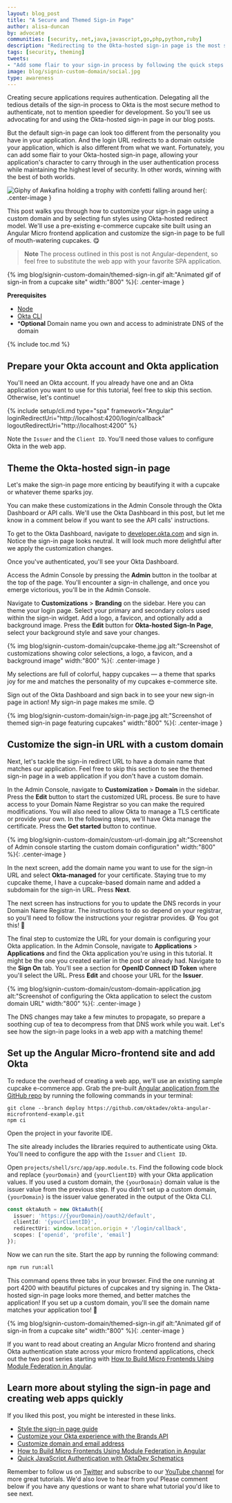 ```yaml
---
layout: blog_post
title: "A Secure and Themed Sign-in Page"
author: alisa-duncan
by: advocate
communities: [security,.net,java,javascript,go,php,python,ruby]
description: "Redirecting to the Okta-hosted sign-in page is the most secure way to authenticate users in your application. But the default configuration yield a very neutral sign-in page. This post walks you through customization options and setting up a custom domain so the personality of your site shines all through the user's experience."
tags: [security, theming]
tweets:
- "Add some flair to your sign-in process by following the quick steps in this post!"
image: blog/signin-custom-domain/social.jpg
type: awareness
---
```


Creating secure applications requires authentication. Delegating all the tedious details of the sign-in process to Okta is the most secure method to authenticate, not to mention speedier for development. So you'll see us advocating for and using the Okta-hosted sign-in page in our blog posts.

But the default sign-in page can look too different from the personality you have in your application. And the login URL redirects to a domain outside your application, which is also different from what we want. Fortunately, you can add some flair to your Okta-hosted sign-in page, allowing your application's character to carry through in the user authentication process while maintaining the highest level of security. In other words, winning with the best of both worlds.

![Giphy of Awkafina holding a trophy with confetti falling around her](https://media.giphy.com/media/26u4cqiYI30juCOGY/giphy.gif){: .center-image }

This post walks you through how to customize your sign-in page using a custom domain and by selecting fun styles using Okta-hosted redirect model. We'll use a pre-existing e-commerce cupcake site built using an Angular Micro frontend application and customize the sign-in page to be full of mouth-watering cupcakes. 😋

> **Note**
The process outlined in this post is not Angular-dependent, so feel free to substitute the web app with your favorite SPA application.

{% img blog/signin-custom-domain/themed-sign-in.gif alt:"Animated gif of sign-in from a cupcake site" width:"800" %}{: .center-image }

**Prerequisites**
- [Node](https://nodejs.org/)
- [Okta CLI](https://cli.okta.com)
- ***Optional** Domain name you own and access to administrate DNS of the domain

{% include toc.md %}

## Prepare your Okta account and Okta application
You'll need an Okta account. If you already have one and an Okta application you want to use for this tutorial, feel free to skip this section. Otherwise, let's continue!

{% include setup/cli.md type="spa" framework="Angular" loginRedirectUri="http://localhost:4200/login/callback" logoutRedirectUri="http://localhost:4200" %}

Note the `Issuer` and the `Client ID`. You'll need those values to configure Okta in the web app.

## Theme the Okta-hosted sign-in page
Let's make the sign-in page more enticing by beautifying it with a cupcake or whatever theme sparks joy.

You can make these customizations in the Admin Console through the Okta Dashboard or API calls. We'll use the Okta Dashboard in this post, but let me know in a comment below if you want to see the API calls' instructions.

To get to the Okta Dashboard, navigate to [developer.okta.com](https://developer.okta.com) and sign in. Notice the sign-in page looks neutral. It will look much more delightful after we apply the customization changes.

Once you've authenticated, you'll see your Okta Dashboard.

Access the Admin Console by pressing the **Admin** button in the toolbar at the top of the page. You'll encounter a sign-in challenge, and once you emerge victorious, you'll be in the Admin Console.

Navigate to **Customizations** > **Branding** on the sidebar. Here you can theme your login page. Select your primary and secondary colors used within the sign-in widget. Add a logo, a favicon, and optionally add a background image. Press the **Edit** button for **Okta-hosted Sign-In Page**, select your background style and save your changes. 

{% img blog/signin-custom-domain/cupcake-theme.jpg alt:"Screenshot of customizations showing color selections, a logo, a favicon, and a background image" width:"800" %}{: .center-image }

My selections are full of colorful, happy cupcakes — a theme that sparks joy for me and matches the personality of my cupcakes e-commerce site.

Sign out of the Okta Dashboard and sign back in to see your new sign-in page in action! My sign-in page makes me smile. 😊

{% img blog/signin-custom-domain/sign-in-page.jpg alt:"Screenshot of themed sign-in page featuring cupcakes" width:"800" %}{: .center-image }

## Customize the sign-in URL with a custom domain

Next, let's tackle the sign-in redirect URL to have a domain name that matches our application. Feel free to skip this section to see the themed sign-in page in a web application if you don't have a custom domain.

In the Admin Console, navigate to **Customization** > **Domain** in the sidebar. Press the **Edit** button to start the customized URL process. Be sure to have access to your Domain Name Registrar so you can make the required modifications. You will also need to allow Okta to manage a TLS certificate or provide your own. In the following steps, we'll have Okta manage the certificate. Press the **Get started** button to continue.

{% img blog/signin-custom-domain/custom-url-domain.jpg alt:"Screenshot of Admin console starting the custom domain configuration" width:"800" %}{: .center-image }

In the next screen, add the domain name you want to use for the sign-in URL and select **Okta-managed** for your certificate. Staying true to my cupcake theme, I have a cupcake-based domain name and added a subdomain for the sign-in URL. Press **Next**.

The next screen has instructions for you to update the DNS records in your Domain Name Registrar. The instructions to do so depend on your registrar, so you'll need to follow the instructions your registrar provides. 😅 You got this! 💪

The final step to customize the URL for your domain is configuring your Okta application. In the Admin Console, navigate to **Applications** > **Applications** and find the Okta application you're using in this tutorial. It might be the one you created earlier in the post or already had. Navigate to the **Sign On** tab. You'll see a section for **OpenID Connect ID Token** where you'll select the URL. Press **Edit** and choose your URL for the **Issuer**.

{% img blog/signin-custom-domain/custom-domain-application.jpg alt:"Screenshot of configuring the Okta application to select the custom domain URL" width:"800" %}{: .center-image }

The DNS changes may take a few minutes to propagate, so prepare a soothing cup of tea to decompress from that DNS work while you wait. Let's see how the sign-in page looks in a web app with a matching theme!

## Set up the Angular Micro-frontend site and add Okta
To reduce the overhead of creating a web app, we'll use an existing sample cupcake e-commerce app. Grab the pre-built [Angular application from the GitHub repo](https://github.com/oktadev/okta-angular-microfrontend-example/tree/deploy) by running the following commands in your terminal:

```shell
git clone --branch deploy https://github.com/oktadev/okta-angular-microfrontend-example.git
npm ci
```

Open the project in your favorite IDE.

The site already includes the libraries required to authenticate using Okta. You'll need to configure the app with the `Issuer` and `Client ID`. 

Open `projects/shell/src/app/app.module.ts`. Find the following code block and replace `{yourDomain}` and `{yourClientID}` with your Okta application values. If you used a custom domain, the `{yourDomain}` domain value is the issuer value from the previous step. If you didn't set up a custom domain, `{yourDomain}` is the issuer value generated in the output of the Okta CLI.

```ts
const oktaAuth = new OktaAuth({
  issuer: 'https://{yourDomain}/oauth2/default',
  clientId: '{yourClientID}',
  redirectUri: window.location.origin + '/login/callback',
  scopes: ['openid', 'profile', 'email']
});
```

Now we can run the site. Start the app by running the following command:

```sh
npm run run:all
```

This command opens three tabs in your browser. Find the one running at port 4200 with beautiful pictures of cupcakes and try signing in. The Okta-hosted sign-in page looks more themed, and better matches the application! If you set up a custom domain, you'll see the domain name matches your application too! 🧁

{% img blog/signin-custom-domain/themed-sign-in.gif alt:"Animated gif of sign-in from a cupcake site" width:"800" %}{: .center-image }

If you want to read about creating an Angular Micro frontend and sharing Okta authentication state across your micro frontend applications, check out the two post series starting with [How to Build Micro Frontends Using Module Federation in Angular](/blog/2022/05/17/angular-microfrontend-auth).

## Learn more about styling the sign-in page and creating web apps quickly

If you liked this post, you might be interested in these links.
* [Style the sign-in page guide](https://developer.okta.com/docs/guides/custom-widget/main/)
* [Customize your Okta experience with the Brands API](https://developer.okta.com/docs/guides/customize-themes/)
* [Customize domain and email address](https://developer.okta.com/docs/guides/custom-url-domain/main/)
* [How to Build Micro Frontends Using Module Federation in Angular](/blog/2022/05/17/angular-microfrontend-auth)
* [Quick JavaScript Authentication with OktaDev Schematics](/blog/2022/10/14/quick-javascript-authentication)

Remember to follow us on [Twitter](https://twitter.com/oktadev) and subscribe to our [YouTube channel](https://www.youtube.com/c/OktaDev/) for more great tutorials. We'd also love to hear from you! Please comment below if you have any questions or want to share what tutorial you'd like to see next.
